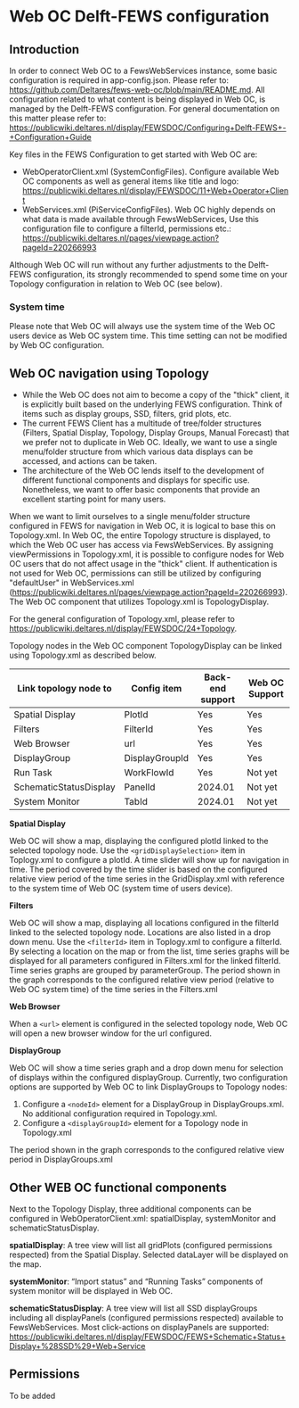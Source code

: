 # Web OC Delft-FEWS configuration

## Introduction

In order to connect Web OC to a FewsWebServices instance, some basic configuration is required in app-config.json. Please refer to: https://github.com/Deltares/fews-web-oc/blob/main/README.md. 
All configuration related to what content is being displayed in Web OC, is managed by the Delft-FEWS configuration. For general documentation on this matter please refer to: https://publicwiki.deltares.nl/display/FEWSDOC/Configuring+Delft-FEWS+-+Configuration+Guide

Key files in the FEWS Configuration to get started with Web OC are:
- WebOperatorClient.xml (SystemConfigFiles). Configure available Web OC components as well as general items like title and logo: https://publicwiki.deltares.nl/display/FEWSDOC/11+Web+Operator+Client
- WebServices.xml (PiServiceConfigFiles). Web OC highly depends on what data is made available through FewsWebServices, Use this configuration file to configure a filterId, permissions etc.: https://publicwiki.deltares.nl/pages/viewpage.action?pageId=220266993

Although Web OC will run without any further adjustments to the Delft-FEWS configuration, its strongly recommended to spend some time on your Topology configuration in relation to Web OC (see below).

### System time
Please note that Web OC will always use the system time of the Web OC users device as Web OC system time. This time setting can not be modified by Web OC configuration.

## Web OC navigation using Topology
- While the Web OC does not aim to become a copy of the "thick" client, it is explicitly built based on the underlying FEWS configuration. Think of items such as display groups, SSD, filters, grid plots, etc.
- The current FEWS Client has a multitude of tree/folder structures (Filters, Spatial Display, Topology, Display Groups, Manual Forecast) that we prefer not to duplicate in Web OC. Ideally, we want to use a single menu/folder structure from which various data displays can be accessed, and actions can be taken.
- The architecture of the Web OC lends itself to the development of different functional components and displays for specific use. Nonetheless, we want to offer basic components that provide an excellent starting point for many users.

When we want to limit ourselves to a single menu/folder structure configured in FEWS for navigation in Web OC, it is logical to base this on Topology.xml. In Web OC, the entire Topology structure is displayed, to which the Web OC user has access via FewsWebServices. By assigning viewPermissions in Topology.xml, it is possible to configure nodes for Web OC users that do not affect usage in the "thick" client. If authentication is not used for Web OC, permissions can still be utilized by configuring "defaultUser" in WebServices.xml (https://publicwiki.deltares.nl/pages/viewpage.action?pageId=220266993). The Web OC component that utilizes Topology.xml is TopologyDisplay.

For the general configuration of Topology.xml, please refer to https://publicwiki.deltares.nl/display/FEWSDOC/24+Topology.

Topology nodes in the Web OC component TopologyDisplay can be linked using Topology.xml as described below.

| **Link topology node to** | **Config item** | **Back-end support** | **Web OC Support** |
| ------------------------- | --------------- | -------------------- | ------------------ |
| Spatial Display           | PlotId          | Yes                  | Yes                |
| Filters                   | FilterId        | Yes                  | Yes                |
| Web Browser               | url             | Yes                  | Yes                |
| DisplayGroup              | DisplayGroupId  | Yes                  | Yes                |
| Run Task                  | WorkFlowId      | Yes                  | Not yet            |
| SchematicStatusDisplay    | PanelId         | 2024.01              | Not yet            |
| System Monitor            | TabId           | 2024.01              | Not yet             |

**Spatial Display**

Web OC will show a map, displaying the configured plotId linked to the selected topology node. Use the ```<gridDisplaySelection>``` item in Toplogy.xml to configure a plotId. A time slider will show up for navigation in time. The period covered by the time slider is based on the configured relative view period of the time series in the GridDisplay.xml with reference to the system time of Web OC (system time of users device).

**Filters**

Web OC will show a map, displaying all locations configured in the filterId linked to the selected topology node. Locations are also listed in a drop down menu. Use the ```<filterId>``` item in Toplogy.xml to configure a filterId. By selecting a location on the map or from the list, time series graphs will be displayed for all parameters configured in Filters.xml for the linked filterId. Time series graphs are grouped by parameterGroup. The period shown in the graph corresponds to the configured relative view period (relative to Web OC system time) of the time series in the Filters.xml 

**Web Browser**

When a ```<url>``` element is configured in the selected topology node, Web OC will open a new browser window for the url configured.

**DisplayGroup**

Web OC will show a time series graph and a drop down menu for selection of displays within the configured displayGroup. Currently, two configuration options are supported by Web OC to link DisplayGroups to Topology nodes:
1.	Configure a ```<nodeId>``` element for a DisplayGroup in DisplayGroups.xml. No additional configuration required in Topology.xml.
2.	Configure a ```<displayGroupId>``` element for a Topology node in Topology.xml

The period shown in the graph corresponds to the configured relative view period in DisplayGroups.xml

## Other WEB OC functional components

Next to the Topology Display, three additional components can be configured in WebOperatorClient.xml: spatialDisplay, systemMonitor and schematicStatusDisplay.

**spatialDisplay**: A tree view will list all gridPlots (configured permissions respected) from the Spatial Display. Selected dataLayer will be displayed on the map.

**systemMonitor**: “Import status” and “Running Tasks” components of system monitor will be displayed in Web OC.

**schematicStatusDisplay**: A tree view will list all SSD displayGroups including all displayPanels (configured permissions respected) available to FewsWebServices. Most click-actions on displayPanels are supported: https://publicwiki.deltares.nl/display/FEWSDOC/FEWS+Schematic+Status+Display+%28SSD%29+Web+Service 

## Permissions
To be added
